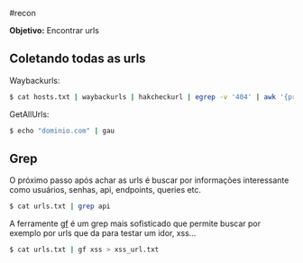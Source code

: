 #recon 

**Objetivo:** Encontrar urls

## Coletando todas as urls

Waybackurls:

```sh
$ cat hosts.txt | waybackurls | hakcheckurl | egrep -v '404' | awk '{print $2}' > urls.txt 
```

GetAllUrls:

```sh
$ echo "dominio.com" | gau
```


## Grep

O próximo passo após achar as urls é buscar por informações interessante como usuários, senhas, api, endpoints, queries etc.

```sh
$ cat urls.txt | grep api
```

A ferramente [gf](https://github.com/tomnomnom/gf) é um grep mais sofisticado que permite buscar por exemplo por urls que da para testar um idor, xss...

```sh
$ cat urls.txt | gf xss > xss_url.txt
```